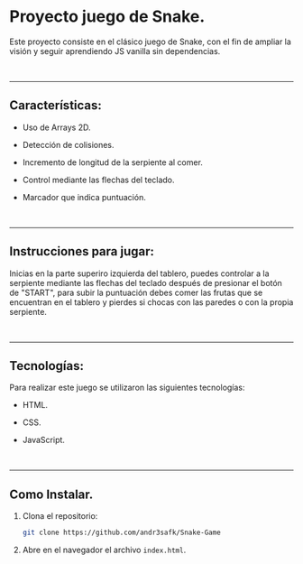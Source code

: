 # Proyecto juego de Snake.


Este proyecto consiste en el clásico juego de Snake, con el fin de ampliar la visión y seguir aprendiendo JS vanilla sin dependencias.

<br>

---

## Características:

- Uso de Arrays 2D.

- Detección de colisiones.

- Incremento de longitud de la serpiente al comer.

- Control mediante las flechas del teclado.

- Marcador que indica puntuación.

<br>

---

## Instrucciones para jugar:

Inicias en la parte superiro izquierda del tablero, puedes controlar a la serpiente mediante las flechas del teclado después de presionar el botón de "START", para subir la puntuación debes comer las frutas que se encuentran en el tablero y pierdes si chocas con las paredes o con la propia serpiente.

<br>

---

## Tecnologías:

Para realizar este juego se utilizaron las siguientes tecnologías:

- HTML.

- CSS.

- JavaScript.

<br>

---

## Como Instalar.

1. Clona el repositorio:

   ```bash
   git clone https://github.com/andr3safk/Snake-Game

2. Abre en el navegador el archivo `index.html`.
